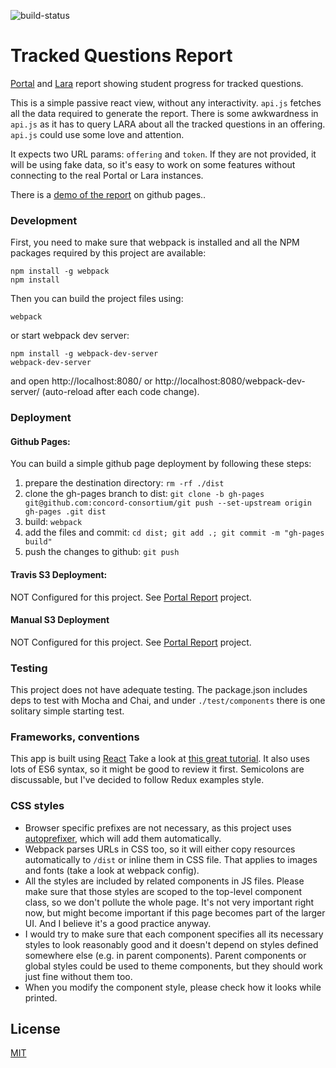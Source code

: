 ![build-status](https://travis-ci.org/concord-consortium/tracked-question-report.svg?branch=master)

# Tracked Questions Report

[Portal](https://github.com/concord-consortium/rigse) and [Lara](https://github.com/concord-consortium/lara) report showing student progress for tracked questions.

This is a simple passive react view, without any interactivity. `api.js` fetches all the data required to generate the report. There is some awkwardness in `api.js` as it has to query LARA about all the tracked questions in an offering.  `api.js` could use some love and attention.

It expects two URL params: `offering` and `token`. If they are not provided, it will be using fake data, so it's easy to work on some features without connecting to the real Portal or Lara instances.

There is a [demo of the report](http://concord-consortium.github.io/tracked-question-report/) on github pages..

### Development

First, you need to make sure that webpack is installed and all the NPM packages required by this project are available:

```
npm install -g webpack
npm install
```
Then you can build the project files using:
```
webpack
```
or start webpack dev server:
```
npm install -g webpack-dev-server 
webpack-dev-server
```
and open http://localhost:8080/ or http://localhost:8080/webpack-dev-server/ (auto-reload after each code change).

### Deployment

#### Github Pages:
You can build a simple github page deployment by following these steps:
1. prepare the destination directory: `rm -rf ./dist`
1. clone the gh-pages branch to dist: `git clone -b gh-pages git@github.com:concord-consortium/git push --set-upstream origin gh-pages
.git dist`
1. build: `webpack`
1. add the files and commit: `cd dist; git add .; git commit -m "gh-pages build"`
1. push the changes to github: `git push`

#### Travis S3 Deployment:
NOT Configured for this project.  See [Portal Report](https://github.com/concord-consortium/portal-report) project.

#### Manual S3 Deployment
NOT Configured for this project.  See [Portal Report](https://github.com/concord-consortium/portal-report) project.

### Testing
This project does not have adequate testing.  The package.json includes deps to test with Mocha and Chai, and under `./test/components` there is one solitary simple starting test.

### Frameworks, conventions

This app is built using [React](https://facebook.github.io/react/) Take a look at [this great tutorial](http://teropa.info/blog/2015/09/10/full-stack-redux-tutorial.html). It also uses lots of ES6 syntax, so it might be good to review it first. Semicolons are discussable, but I've decided to follow Redux examples style.

### CSS styles

* Browser specific prefixes are not necessary, as this project uses [autoprefixer](https://github.com/postcss/autoprefixer), which will add them automatically.
* Webpack parses URLs in CSS too, so it will either copy resources automatically to `/dist` or inline them in CSS file. That applies to images and fonts (take a look at webpack config).
* All the styles are included by related components in JS files. Please make sure that those styles are scoped to the top-level component class, so we don't pollute the whole page. It's not very important right now, but might become important if this page becomes part of the larger UI. And I believe it's a good practice anyway. 
* I would try to make sure that each component specifies all its necessary styles to look reasonably good and it doesn't depend on styles defined somewhere else (e.g. in parent components). Parent components or global styles could be used to theme components, but they should work just fine without them too.
* When you modify the component style, please check how it looks while printed.



## License

[MIT](https://github.com/concord-consortium/grasp-seasons/blob/master/LICENSE)
